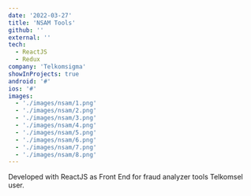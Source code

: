 ```yaml
---
date: '2022-03-27'
title: 'NSAM Tools'
github: ''
external: ''
tech:
  - ReactJS
  - Redux
company: 'Telkomsigma'
showInProjects: true
android: '#'
ios: '#'
images: 
  - './images/nsam/1.png'
  - './images/nsam/2.png'
  - './images/nsam/3.png'
  - './images/nsam/4.png'
  - './images/nsam/5.png'
  - './images/nsam/6.png'
  - './images/nsam/7.png'
  - './images/nsam/8.png'
---
```


Developed with ReactJS as Front End for fraud analyzer tools Telkomsel user.
